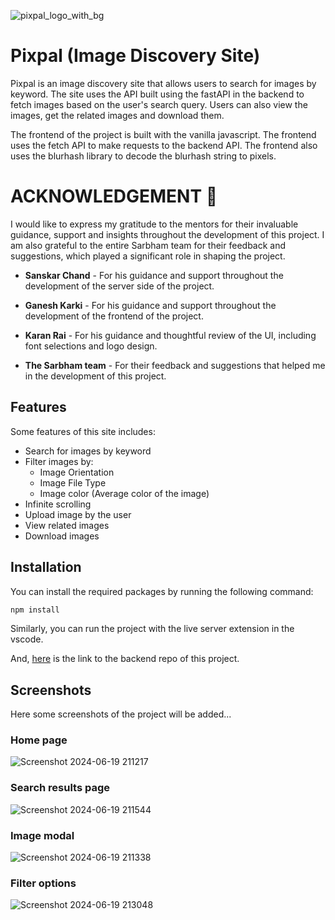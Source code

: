 ![pixpal_logo_with_bg](https://github.com/user-attachments/assets/71cbebf2-d9e9-49c4-8e65-d8767ad741ef)

# Pixpal (Image Discovery Site)

Pixpal is an image discovery site that allows users to search for images by keyword. The site uses the API built using the fastAPI in the backend to fetch images based on the user's search query. Users can also view the images, get the related images and download them.

The frontend of the project is built with the vanilla javascript. The frontend uses the fetch API to make requests to the backend API. The frontend also uses the blurhash library to decode the blurhash string to pixels.

# ACKNOWLEDGEMENT 🎉

I would like to express my gratitude to the mentors for their invaluable guidance, support and insights throughout the development of this project. I am also grateful to the entire Sarbham team for their feedback and suggestions, which played a significant role in shaping the project.

- **Sanskar Chand** - For his guidance and support throughout the development of the server side of the project.

- **Ganesh Karki** - For his guidance and support throughout the development of the frontend of the project.

- **Karan Rai** - For his guidance and thoughtful review of the UI, including font selections and logo design.

- **The Sarbham team** - For their feedback and suggestions that helped me in the development of this project.

## Features
Some features of this site includes:

- Search for images by keyword
- Filter images by:
    - Image Orientation
    - Image File Type
    - Image color (Average color of the image)
- Infinite scrolling
- Upload image by the user
- View related images
- Download images

## Installation
You can install the required packages by running the following command:

```bash
npm install
```

Similarly, you can run the project with the live server extension in the vscode.

And, [here](https://github.com/Kanak1125/image-gallery-backend) is the link to the backend repo of this project.

## Screenshots
Here some screenshots of the project will be added...

### Home page
![Screenshot 2024-06-19 211217](https://github.com/user-attachments/assets/56b7ea80-361f-443b-9f8e-377dba3be465)

### Search results page
![Screenshot 2024-06-19 211544](https://github.com/user-attachments/assets/bc280713-8f48-4a41-9f17-0328d8402195)

### Image modal
![Screenshot 2024-06-19 211338](https://github.com/user-attachments/assets/317a8662-b80e-4077-94ee-244bf78fbd47)

### Filter options
![Screenshot 2024-06-19 213048](https://github.com/user-attachments/assets/6283c3af-9989-4a25-95cc-3612edfe69b4)
